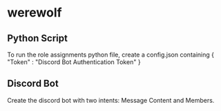 # werewolf

## Python Script
To run the role assignments python file, create a config.json containing
{
    "Token" : "Discord Bot Authentication Token"
}

## Discord Bot
Create the discord bot with two intents: Message Content and Members.
